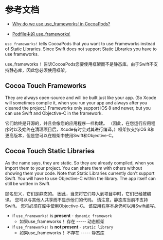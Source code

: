 # 参考文档

* [Why do we use use_frameworks! in CocoaPods?](https://stackoverflow.com/questions/41210249/why-do-we-use-use-frameworks-in-cocoapods)

* [Podfile中的 use_frameworks!](https://segmentfault.com/a/1190000007076865)



`use_frameworks!` tells CocoaPods that you want to use Frameworks instead of Static Libraries. Since Swift does not support Static Libraries you have to use frameworks.

use_frameworks！ 告诉CocoaPods您要使用框架而不是静态库。由于Swift不支持静态库，因此您必须使用框架。

## Cocoa Touch Frameworks

They are always open-source and will be built just like your app. (So Xcode will sometimes compile it, when you run your app and always after you cleaned the project.) Frameworks only support iOS 8 and newer, but you can use Swift and Objective-C in the framework.

它们始终是开源的，并且会像您的应用程序一样构建。 （因此，在您运行应用程序时以及始终在清理项目后，Xcode有时会对其进行编译。）框架仅支持iOS 8和更高版本，但是您可以在框架中使用Swift和Objective-C。

## Cocoa Touch Static Libraries

As the name says, they are static. So they are already compiled, when you import them to your project. You can share them with others without showing them your code. Note that Static Libraries currently don't support Swift. You will have to use Objective-C within the library. The app itself can still be written in Swift.

顾名思义，它们是静态的。 因此，当您将它们导入到项目中时，它们已经被编译。 您可以与其他人共享而不显示他们的代码。 请注意，静态库当前不支持Swift。 您将必须在库中使用Objective-C。 该应用程序本身仍可以用Swift编写。





- if `use_frameworks!` is **present** - `dynamic framework`
  - 如果use_frameworks！ 存在 ----- 动态框架
- if `use_frameworks!` is **not present** - `static library`
  - 如果use_frameworks！ 不存在 ----- 静态库

